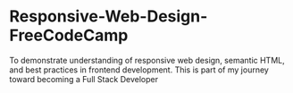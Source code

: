 # Responsive-Web-Design-FreeCodeCamp
To demonstrate understanding of responsive web design, semantic HTML, and best practices in frontend development. This is part of my journey toward becoming a Full Stack Developer 
